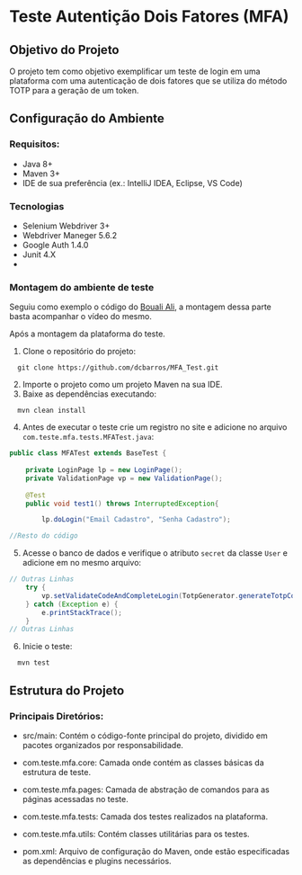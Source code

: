 # ﻿Teste Autentição Dois Fatores (MFA)

## Objetivo do Projeto
O projeto tem como objetivo exemplificar um teste de login em uma plataforma com uma autenticação de dois fatores que se utiliza do método TOTP para a geração de um token.

## Configuração do Ambiente

### Requisitos:

- Java 8+
- Maven 3+
- IDE de sua preferência (ex.: IntelliJ IDEA, Eclipse, VS Code)

### Tecnologias

- Selenium Webdriver 3+
- Webdriver Maneger 5.6.2
- Google Auth 1.4.0
- Junit 4.X
- 
### Montagem do ambiente de teste

Seguiu como exemplo o código do [Bouali Ali](https://github.com/ali-bouali/tfa-spring-boot-3-angular), a montagem dessa parte basta acompanhar o vídeo do mesmo.

Após a montagem da plataforma do teste.

1. Clone o repositório do projeto:
```
  git clone https://github.com/dcbarros/MFA_Test.git
```
2. Importe o projeto como um projeto Maven na sua IDE.
3. Baixe as dependências executando:
```
  mvn clean install
```
4. Antes de executar o teste crie um registro no site e adicione no arquivo ```com.teste.mfa.tests.MFATest.java```:
```java
public class MFATest extends BaseTest {
    
    private LoginPage lp = new LoginPage();
    private ValidationPage vp = new ValidationPage();
    
    @Test
    public void test1() throws InterruptedException{

        lp.doLogin("Email Cadastro", "Senha Cadastro");

//Resto do código
```
5. Acesse o banco de dados e verifique o atributo ```secret``` da classe ```User``` e adicione em no mesmo arquivo:

```java
// Outras Linhas
    try {
        vp.setValidateCodeAndCompleteLogin(TotpGenerator.generateTotpCode("Seu Segredo"));
    } catch (Exception e) {
        e.printStackTrace();
    }
// Outras Linhas

```
6. Inicie o teste:

```
  mvn test
```
## Estrutura do Projeto

### Principais Diretórios:

- src/main: Contém o código-fonte principal do projeto, dividido em pacotes organizados por responsabilidade.

- com.teste.mfa.core: Camada onde contém as classes básicas da estrutura de teste.

- com.teste.mfa.pages: Camada de abstração de comandos para as páginas acessadas no teste.

- com.teste.mfa.tests: Camada dos testes realizados na plataforma.

- com.teste.mfa.utils: Contém classes utilitárias para os testes.

- pom.xml: Arquivo de configuração do Maven, onde estão especificadas as dependências e plugins necessários.
